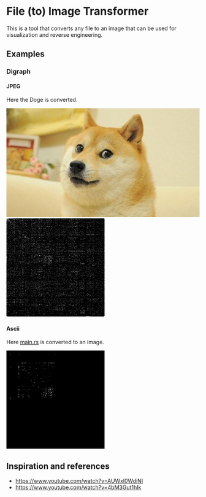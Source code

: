 # File (to) Image Transformer

This is a tool that converts any file to an image that can be used for visualization and reverse
engineering.

## Examples

### Digraph

#### JPEG

Here the Doge is converted.

![Input](example/doge.jpg)
![Output](example/doge.jpg.png)

#### Ascii

Here [main.rs](src/main.rs) is converted to an image.

![Output](example/main.rs.png)

## Inspiration and references

- https://www.youtube.com/watch?v=AUWxl0WdiNI
- https://www.youtube.com/watch?v=4bM3Gut1hIk
